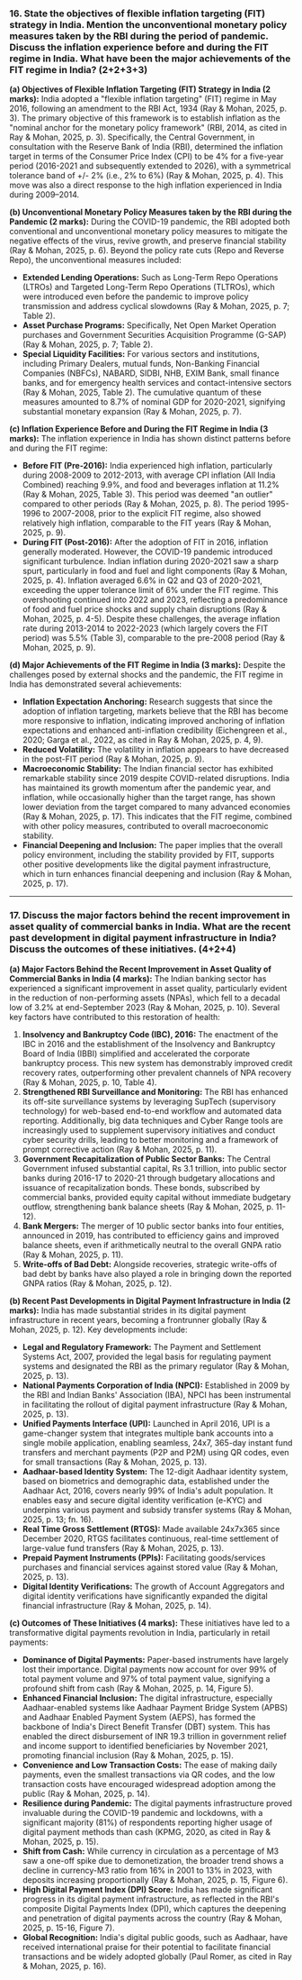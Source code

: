 ### **16. State the objectives of flexible inflation targeting (FIT) strategy in India. Mention the unconventional monetary policy measures taken by the RBI during the period of pandemic. Discuss the inflation experience before and during the FIT regime in India. What have been the major achievements of the FIT regime in India? (2+2+3+3)**

**(a) Objectives of Flexible Inflation Targeting (FIT) Strategy in India (2 marks):**
India adopted a "flexible inflation targeting" (FIT) regime in May 2016, following an amendment to the RBI Act, 1934 (Ray & Mohan, 2025, p. 3). The primary objective of this framework is to establish inflation as the "nominal anchor for the monetary policy framework" (RBI, 2014, as cited in Ray & Mohan, 2025, p. 3). Specifically, the Central Government, in consultation with the Reserve Bank of India (RBI), determined the inflation target in terms of the Consumer Price Index (CPI) to be 4% for a five-year period (2016-2021 and subsequently extended to 2026), with a symmetrical tolerance band of +/- 2% (i.e., 2% to 6%) (Ray & Mohan, 2025, p. 4). This move was also a direct response to the high inflation experienced in India during 2009–2014.

**(b) Unconventional Monetary Policy Measures taken by the RBI during the Pandemic (2 marks):**
During the COVID-19 pandemic, the RBI adopted both conventional and unconventional monetary policy measures to mitigate the negative effects of the virus, revive growth, and preserve financial stability (Ray & Mohan, 2025, p. 6). Beyond the policy rate cuts (Repo and Reverse Repo), the unconventional measures included:
*   **Extended Lending Operations:** Such as Long-Term Repo Operations (LTROs) and Targeted Long-Term Repo Operations (TLTROs), which were introduced even before the pandemic to improve policy transmission and address cyclical slowdowns (Ray & Mohan, 2025, p. 7; Table 2).
*   **Asset Purchase Programs:** Specifically, Net Open Market Operation purchases and Government Securities Acquisition Programme (G-SAP) (Ray & Mohan, 2025, p. 7; Table 2).
*   **Special Liquidity Facilities:** For various sectors and institutions, including Primary Dealers, mutual funds, Non-Banking Financial Companies (NBFCs), NABARD, SIDBI, NHB, EXIM Bank, small finance banks, and for emergency health services and contact-intensive sectors (Ray & Mohan, 2025, Table 2).
The cumulative quantum of these measures amounted to 8.7% of nominal GDP for 2020-2021, signifying substantial monetary expansion (Ray & Mohan, 2025, p. 7).

**(c) Inflation Experience Before and During the FIT Regime in India (3 marks):**
The inflation experience in India has shown distinct patterns before and during the FIT regime:
*   **Before FIT (Pre-2016):** India experienced high inflation, particularly during 2008-2009 to 2012-2013, with average CPI inflation (All India Combined) reaching 9.9%, and food and beverages inflation at 11.2% (Ray & Mohan, 2025, Table 3). This period was deemed "an outlier" compared to other periods (Ray & Mohan, 2025, p. 8). The period 1995-1996 to 2007-2008, prior to the explicit FIT regime, also showed relatively high inflation, comparable to the FIT years (Ray & Mohan, 2025, p. 9).
*   **During FIT (Post-2016):** After the adoption of FIT in 2016, inflation generally moderated. However, the COVID-19 pandemic introduced significant turbulence. Indian inflation during 2020-2021 saw a sharp spurt, particularly in food and fuel and light components (Ray & Mohan, 2025, p. 4). Inflation averaged 6.6% in Q2 and Q3 of 2020-2021, exceeding the upper tolerance limit of 6% under the FIT regime. This overshooting continued into 2022 and 2023, reflecting a predominance of food and fuel price shocks and supply chain disruptions (Ray & Mohan, 2025, p. 4-5). Despite these challenges, the average inflation rate during 2013-2014 to 2022-2023 (which largely covers the FIT period) was 5.5% (Table 3), comparable to the pre-2008 period (Ray & Mohan, 2025, p. 9).

**(d) Major Achievements of the FIT Regime in India (3 marks):**
Despite the challenges posed by external shocks and the pandemic, the FIT regime in India has demonstrated several achievements:
*   **Inflation Expectation Anchoring:** Research suggests that since the adoption of inflation targeting, markets believe that the RBI has become more responsive to inflation, indicating improved anchoring of inflation expectations and enhanced anti-inflation credibility (Eichengreen et al., 2020; Garga et al., 2022, as cited in Ray & Mohan, 2025, p. 4, 9).
*   **Reduced Volatility:** The volatility in inflation appears to have decreased in the post-FIT period (Ray & Mohan, 2025, p. 9).
*   **Macroeconomic Stability:** The Indian financial sector has exhibited remarkable stability since 2019 despite COVID-related disruptions. India has maintained its growth momentum after the pandemic year, and inflation, while occasionally higher than the target range, has shown lower deviation from the target compared to many advanced economies (Ray & Mohan, 2025, p. 17). This indicates that the FIT regime, combined with other policy measures, contributed to overall macroeconomic stability.
*   **Financial Deepening and Inclusion:** The paper implies that the overall policy environment, including the stability provided by FIT, supports other positive developments like the digital payment infrastructure, which in turn enhances financial deepening and inclusion (Ray & Mohan, 2025, p. 17).

---

### **17. Discuss the major factors behind the recent improvement in asset quality of commercial banks in India. What are the recent past development in digital payment infrastructure in India? Discuss the outcomes of these initiatives. (4+2+4)**

**(a) Major Factors Behind the Recent Improvement in Asset Quality of Commercial Banks in India (4 marks):**
The Indian banking sector has experienced a significant improvement in asset quality, particularly evident in the reduction of non-performing assets (NPAs), which fell to a decadal low of 3.2% at end-September 2023 (Ray & Mohan, 2025, p. 10). Several key factors have contributed to this restoration of health:
1.  **Insolvency and Bankruptcy Code (IBC), 2016:** The enactment of the IBC in 2016 and the establishment of the Insolvency and Bankruptcy Board of India (IBBI) simplified and accelerated the corporate bankruptcy process. This new system has demonstrably improved credit recovery rates, outperforming other prevalent channels of NPA recovery (Ray & Mohan, 2025, p. 10, Table 4).
2.  **Strengthened RBI Surveillance and Monitoring:** The RBI has enhanced its off-site surveillance systems by leveraging SupTech (supervisory technology) for web-based end-to-end workflow and automated data reporting. Additionally, big data techniques and Cyber Range tools are increasingly used to supplement supervisory initiatives and conduct cyber security drills, leading to better monitoring and a framework of prompt corrective action (Ray & Mohan, 2025, p. 11).
3.  **Government Recapitalization of Public Sector Banks:** The Central Government infused substantial capital, Rs 3.1 trillion, into public sector banks during 2016-17 to 2020-21 through budgetary allocations and issuance of recapitalization bonds. These bonds, subscribed by commercial banks, provided equity capital without immediate budgetary outflow, strengthening bank balance sheets (Ray & Mohan, 2025, p. 11-12).
4.  **Bank Mergers:** The merger of 10 public sector banks into four entities, announced in 2019, has contributed to efficiency gains and improved balance sheets, even if arithmetically neutral to the overall GNPA ratio (Ray & Mohan, 2025, p. 11).
5.  **Write-offs of Bad Debt:** Alongside recoveries, strategic write-offs of bad debt by banks have also played a role in bringing down the reported GNPA ratios (Ray & Mohan, 2025, p. 12).

**(b) Recent Past Developments in Digital Payment Infrastructure in India (2 marks):**
India has made substantial strides in its digital payment infrastructure in recent years, becoming a frontrunner globally (Ray & Mohan, 2025, p. 12). Key developments include:
*   **Legal and Regulatory Framework:** The Payment and Settlement Systems Act, 2007, provided the legal basis for regulating payment systems and designated the RBI as the primary regulator (Ray & Mohan, 2025, p. 13).
*   **National Payments Corporation of India (NPCI):** Established in 2009 by the RBI and Indian Banks' Association (IBA), NPCI has been instrumental in facilitating the rollout of digital payment infrastructure (Ray & Mohan, 2025, p. 13).
*   **Unified Payments Interface (UPI):** Launched in April 2016, UPI is a game-changer system that integrates multiple bank accounts into a single mobile application, enabling seamless, 24x7, 365-day instant fund transfers and merchant payments (P2P and P2M) using QR codes, even for small transactions (Ray & Mohan, 2025, p. 13).
*   **Aadhaar-based Identity System:** The 12-digit Aadhaar identity system, based on biometrics and demographic data, established under the Aadhaar Act, 2016, covers nearly 99% of India's adult population. It enables easy and secure digital identity verification (e-KYC) and underpins various payment and subsidy transfer systems (Ray & Mohan, 2025, p. 13; fn. 16).
*   **Real Time Gross Settlement (RTGS):** Made available 24x7x365 since December 2020, RTGS facilitates continuous, real-time settlement of large-value fund transfers (Ray & Mohan, 2025, p. 13).
*   **Prepaid Payment Instruments (PPIs):** Facilitating goods/services purchases and financial services against stored value (Ray & Mohan, 2025, p. 13).
*   **Digital Identity Verifications:** The growth of Account Aggregators and digital identity verifications have significantly expanded the digital financial infrastructure (Ray & Mohan, 2025, p. 14).

**(c) Outcomes of These Initiatives (4 marks):**
These initiatives have led to a transformative digital payments revolution in India, particularly in retail payments:
*   **Dominance of Digital Payments:** Paper-based instruments have largely lost their importance. Digital payments now account for over 99% of total payment volume and 97% of total payment value, signifying a profound shift from cash (Ray & Mohan, 2025, p. 14, Figure 5).
*   **Enhanced Financial Inclusion:** The digital infrastructure, especially Aadhaar-enabled systems like Aadhaar Payment Bridge System (APBS) and Aadhaar Enabled Payment System (AEPS), has formed the backbone of India's Direct Benefit Transfer (DBT) system. This has enabled the direct disbursement of INR 19.3 trillion in government relief and income support to identified beneficiaries by November 2021, promoting financial inclusion (Ray & Mohan, 2025, p. 15).
*   **Convenience and Low Transaction Costs:** The ease of making daily payments, even the smallest transactions via QR codes, and the low transaction costs have encouraged widespread adoption among the public (Ray & Mohan, 2025, p. 14).
*   **Resilience during Pandemic:** The digital payments infrastructure proved invaluable during the COVID-19 pandemic and lockdowns, with a significant majority (81%) of respondents reporting higher usage of digital payment methods than cash (KPMG, 2020, as cited in Ray & Mohan, 2025, p. 15).
*   **Shift from Cash:** While currency in circulation as a percentage of M3 saw a one-off spike due to demonetization, the broader trend shows a decline in currency-M3 ratio from 16% in 2001 to 13% in 2023, with deposits increasing proportionally (Ray & Mohan, 2025, p. 15, Figure 6).
*   **High Digital Payment Index (DPI) Score:** India has made significant progress in its digital payment infrastructure, as reflected in the RBI's composite Digital Payments Index (DPI), which captures the deepening and penetration of digital payments across the country (Ray & Mohan, 2025, p. 15-16, Figure 7).
*   **Global Recognition:** India's digital public goods, such as Aadhaar, have received international praise for their potential to facilitate financial transactions and be widely adopted globally (Paul Romer, as cited in Ray & Mohan, 2025, p. 16).
